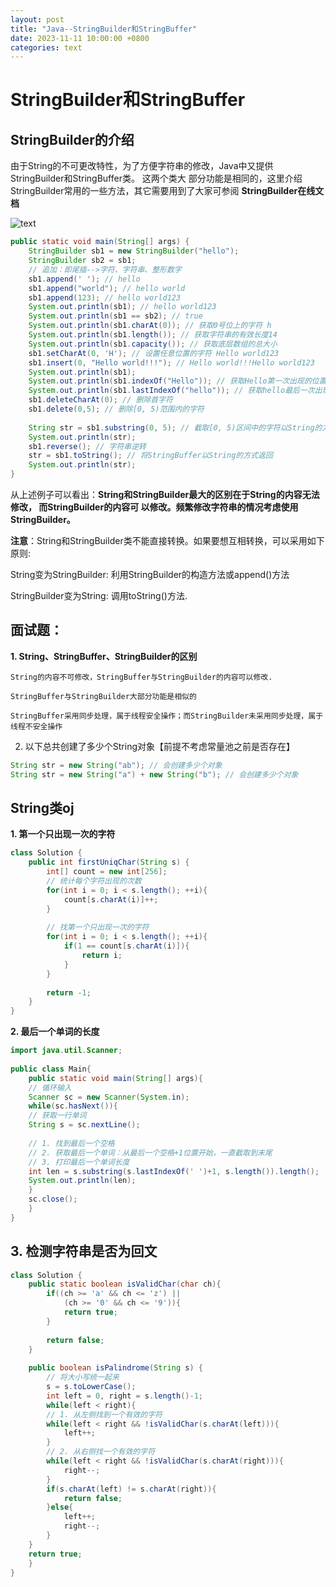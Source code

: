 ```yaml
---
layout: post
title: "Java--StringBuilder和StringBuffer"
date: 2023-11-11 10:00:00 +0800
categories: text
---
```



# StringBuilder和StringBuffer

## StringBuilder的介绍
由于String的不可更改特性，为了方便字符串的修改，Java中又提供StringBuilder和StringBuffer类。
这两个类大 部分功能是相同的，这里介绍 StringBuilder常用的一些方法，其它需要用到了大家可参阅 
__StringBuilder在线文档__

![text](https://img-blog.csdnimg.cn/649423e1360a46db9c6eeaac19a22cd5.png)

 
```java
public static void main(String[] args) {
    StringBuilder sb1 = new StringBuilder("hello");
    StringBuilder sb2 = sb1;
    // 追加：即尾插-->字符、字符串、整形数字
    sb1.append(' '); // hello
    sb1.append("world"); // hello world
    sb1.append(123); // hello world123
    System.out.println(sb1); // hello world123
    System.out.println(sb1 == sb2); // true
    System.out.println(sb1.charAt(0)); // 获取0号位上的字符 h
    System.out.println(sb1.length()); // 获取字符串的有效长度14
    System.out.println(sb1.capacity()); // 获取底层数组的总大小
    sb1.setCharAt(0, 'H'); // 设置任意位置的字符 Hello world123
    sb1.insert(0, "Hello world!!!"); // Hello world!!!Hello world123
    System.out.println(sb1);
    System.out.println(sb1.indexOf("Hello")); // 获取Hello第一次出现的位置
    System.out.println(sb1.lastIndexOf("hello")); // 获取hello最后一次出现的位置
    sb1.deleteCharAt(0); // 删除首字符
    sb1.delete(0,5); // 删除[0, 5)范围内的字符
 
    String str = sb1.substring(0, 5); // 截取[0, 5)区间中的字符以String的方式返回
    System.out.println(str);
    sb1.reverse(); // 字符串逆转
    str = sb1.toString(); // 将StringBuffer以String的方式返回
    System.out.println(str);
}
```
 

从上述例子可以看出：__String和StringBuilder最大的区别在于String的内容无法修改，
而StringBuilder的内容可 以修改。频繁修改字符串的情况考虑使用StringBuilder。__

__注意__：String和StringBuilder类不能直接转换。如果要想互相转换，可以采用如下原则:

String变为StringBuilder: 利用StringBuilder的构造方法或append()方法

StringBuilder变为String: 调用toString()方法.

## 面试题：
__1. String、StringBuffer、StringBuilder的区别__
```
String的内容不可修改，StringBuffer与StringBuilder的内容可以修改.

StringBuffer与StringBuilder大部分功能是相似的

StringBuffer采用同步处理，属于线程安全操作；而StringBuilder未采用同步处理，属于线程不安全操作
```
2. 以下总共创建了多少个String对象【前提不考虑常量池之前是否存在】
```java
String str = new String("ab"); // 会创建多少个对象
String str = new String("a") + new String("b"); // 会创建多少个对象
```
## String类oj
__1. 第一个只出现一次的字符__
```java
class Solution {
    public int firstUniqChar(String s) {
        int[] count = new int[256];
        // 统计每个字符出现的次数
        for(int i = 0; i < s.length(); ++i){
            count[s.charAt(i)]++;
        }
 
        // 找第一个只出现一次的字符
        for(int i = 0; i < s.length(); ++i){
            if(1 == count[s.charAt(i)]){
                return i;
            }
        }
 
        return -1;
    }
}
```
 __2. 最后一个单词的长度__
```java
import java.util.Scanner;
 
public class Main{
    public static void main(String[] args){
    // 循环输入
    Scanner sc = new Scanner(System.in);
    while(sc.hasNext()){
    // 获取一行单词
    String s = sc.nextLine();
 
    // 1. 找到最后一个空格
    // 2. 获取最后一个单词：从最后一个空格+1位置开始，一直截取到末尾
    // 3. 打印最后一个单词长度
    int len = s.substring(s.lastIndexOf(' ')+1, s.length()).length();
    System.out.println(len);
    }
    sc.close();
    }
}
```
## 3. 检测字符串是否为回文

 
```java
class Solution {
    public static boolean isValidChar(char ch){
        if((ch >= 'a' && ch <= 'z') ||
            (ch >= '0' && ch <= '9')){
            return true;
        }
 
        return false;
    }
 
    public boolean isPalindrome(String s) {
        // 将大小写统一起来
        s = s.toLowerCase();
        int left = 0, right = s.length()-1;
        while(left < right){
        // 1. 从左侧找到一个有效的字符
        while(left < right && !isValidChar(s.charAt(left))){
            left++;
        }
        // 2. 从右侧找一个有效的字符
        while(left < right && !isValidChar(s.charAt(right))){
            right--;
        }
        if(s.charAt(left) != s.charAt(right)){
            return false;
        }else{
            left++;
            right--;
        }
    }
    return true;
    }
}
```
